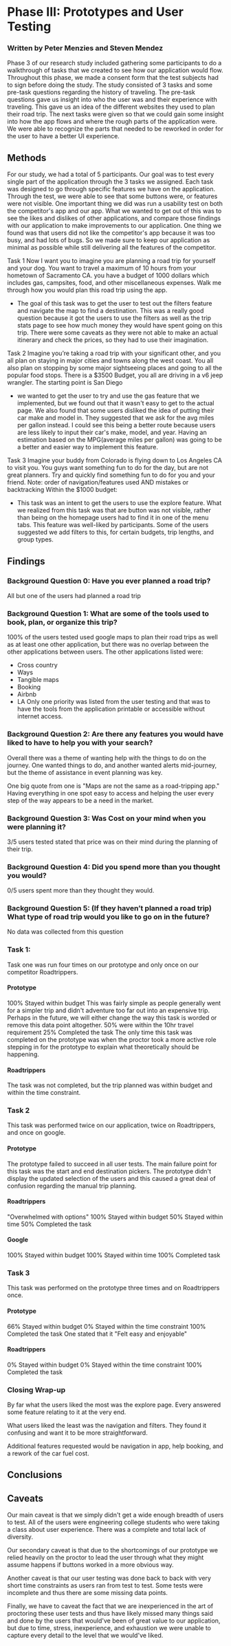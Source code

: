 # Phase III: Prototypes and User Testing
### Written by Peter Menzies and Steven Mendez
Phase 3 of our research study included gathering some participants to do a walkthrough of tasks that we created to see how our application would flow. Throughout this phase, we made a consent form that the test subjects had to sign before doing the study. The study consisted of 3 tasks and some pre-task questions regarding the history of traveling. The pre-task questions gave us insight into who the user was and their experience with traveling. This gave us an idea of the different websites they used to plan their road trip. The next tasks were given so that we could gain some insight into how the app flows and where the rough parts of the application were. We were able to recognize the parts that needed to be reworked in order for the user to have a better UI experience.

## Methods
For our study, we had a total of 5 participants. Our goal was to test every single part of the application through the 3 tasks we assigned. Each task was designed to go through specific features we have on the application. Through the test, we were able to see that some buttons were, or features were not visible. One important thing we did was run a usability test on both the competitor's app and our app. What we wanted to get out of this was to see the likes and dislikes of other applications, and compare those findings with our application to make improvements to our application. One thing we found was that users did not like the competitor's app because it was too busy, and had lots of bugs. So we made sure to keep our application as minimal as possible while still delivering all the features of the competitor.

Task 1 
Now I want you to imagine you are planning a road trip for yourself and your
dog. You want to travel a maximum of 10 hours from your hometown of
Sacramento CA. you have a budget of 1000 dollars which includes gas,
campsites, food, and other miscellaneous expenses. Walk me through how you
would plan this road trip using the app.
  - The goal of this task was to get the user to test out the filters feature and navigate the map to find a destination. This was a really good question because it got the users to use the filters as well as the trip stats page to see how much money they would have spent going on this trip. There were some caveats as they were not able to make an actual itinerary and check the prices, so they had to use their imagination.


Task 2 
Imagine you’re taking a road trip with your significant other, and you all plan
on staying in major cities and towns along the west coast. You all also plan on
stopping by some major sightseeing places and going to all the popular food
stops. There is a $3500 Budget, you all are driving in a v6 jeep wrangler. The
starting point is San Diego
  - we wanted to get the user to try and use the gas feature that we implemented, but we found out that it wasn't easy to get to the actual page. We also found that some users disliked the idea of putting their car make and model in. They suggested that we ask for the avg miles per gallon instead. I could see this being a better route because users are less likely to input their car's make, model, and year. Having an estimation based on the MPG(average miles per gallon) was going to be a better and easier way to implement this feature.


Task 3 
Imagine your buddy from Colorado is flying down to Los Angeles CA to visit
you. You guys want something fun to do for the day, but are not great
planners. Try and quickly find something fun to do for you and your friend.
Note: order of navigation/features used AND mistakes or backtracking
Within the $1000 budget:
  - This task was an intent to get the users to use the explore feature. What we realized from this task was that are button was not visible, rather than being on the homepage users had to find it in one of the menu tabs. This feature was well-liked by participants. Some of the users suggested we add filters to this, for certain budgets, trip lengths, and group types. 


## Findings
### Background Question 0: Have you ever planned a road trip?
All but one of the users had planned a road trip

### Background Question 1: What are some of the tools used to book, plan, or organize this trip?
100% of the users tested used google maps to plan their road trips as well as at least one other application, but there was no overlap between the other applications between users.
The other applications listed were:
- Cross country
- Ways
- Tangible maps
- Booking
- Airbnb
- LA
Only one priority was listed from the user testing and that was to have the tools from the application printable or accessible without internet access.

### Background Question 2: Are there any features you would have liked to have to help you with your search?
Overall there was a theme of wanting help with the things to do on the journey. One wanted things to do, and another wanted alerts mid-journey, but the theme of assistance in event planning was key.

One big quote from one is "Maps are not the same as a road-tripping app." Having everything in one spot easy to access and helping the user every step of the way appears to be a need in the market.

### Background Question 3: Was Cost on your mind when you were planning it?

3/5 users tested stated that price was on their mind during the planning of their trip.

### Background Question 4: Did you spend more than you thought you would?

0/5 users spent more than they thought they would.

### Background Question 5: (If they haven’t planned a road trip) What type of road trip would you like to go on in the future?

No data was collected from this question

### Task 1:
Task one was run four times on our prototype and only once on our competitor Roadtrippers. 

#### Prototype
100%  Stayed within budget
This was fairly simple as people generally went for a simpler trip and didn't adventure too far out into an expensive trip. Perhaps in the future, we will either change the way this task is worded or remove this data point altogether.
50% were within the 10hr travel requirement
25% Completed the task
The only time this task was completed on the prototype was when the proctor took a more active role stepping in for the prototype to explain what theoretically should be happening.

#### Roadtrippers
The task was not completed, but the trip planned was within budget and within the time constraint.

### Task 2
This task was performed twice on our application, 
twice on Roadtrippers, and once on google.

#### Prototype
The prototype failed to succeed in all user tests.
The main failure point for this task was the start and end destination pickers. The prototype didn't display the updated selection of the users and this caused a great deal of confusion regarding the manual trip planning.

#### Roadtrippers
"Overwhelmed with options" 
100% Stayed within budget
50% Stayed within time
50% Completed the task

#### Google
100% Stayed within budget
100% Stayed within time
100% Completed task

### Task 3
This task was performed on the prototype three times and on Roadtrippers once.

#### Prototype
66% Stayed within budget
0% Stayed within the time constraint
100% Completed the task
One stated that it "Felt easy and enjoyable"

#### Roadtrippers
0% Stayed within budget
0% Stayed within the time constraint
100% Completed the task

### Closing Wrap-up
By far what the users liked the most was the explore page. Every answered some feature relating to it at the very end.

What users liked the least was the navigation and filters. They found it confusing and want it to be more straightforward.

Additional features requested would be navigation in app, help booking, and a rework of the car fuel cost.

## Conclusions

## Caveats
Our main caveat is that we simply didn't get a wide enough breadth of users to test. All of the users were engineering college students who were taking a class about user experience. There was a complete and total lack of diversity.

Our secondary caveat is that due to the shortcomings of our prototype we relied heavily on the proctor to lead the user through what they might assume happens if buttons worked in a more obvious way.

Another caveat is that our user testing was done back to back with very short time constraints as users ran from test to test. Some tests were incomplete and thus there are some missing data points.

Finally, we have to caveat the fact that we are inexperienced in the art of proctoring these user tests and thus have likely missed many things said and done by the users that would've been of great value to our application, but due to time, stress, inexperience, and exhaustion we were unable to capture every detail to the level that we would've liked.
